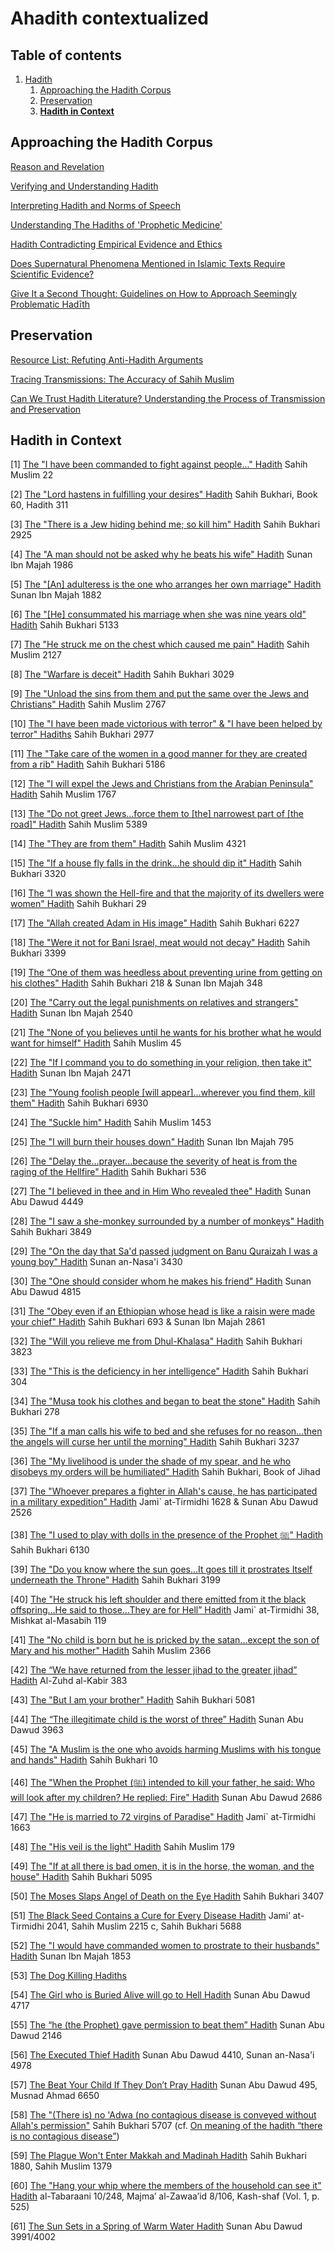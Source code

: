 

# Ahadith contextualized

## Table of contents
1. [Hadith](#Hadith)
	1. [Approaching the Hadith Corpus](#Approach)
	2. [Preservation](#Preservation)
	3. [**Hadith in Context**](#context)



## Approaching the Hadith Corpus <a name="Approach"></a>




[Reason and Revelation](https://web.archive.org/web/20210122041815/https://www.youtube.com/watch?v=ImVMxPY67Mk)

[Verifying and Understanding Hadith](https://web.archive.org/web/20210122041815/https://www.youtube.com/watch?v=heitI0S9BCo)

[Interpreting Hadith and Norms of Speech](https://web.archive.org/web/20210122041815/https://www.youtube.com/watch?v=is64F16OXiY)

[Understanding The Hadiths of 'Prophetic Medicine'](https://web.archive.org/web/20210122041815/https://www.youtube.com/watch?v=6agIpDJqw_0)

[Hadith Contradicting Empirical Evidence and Ethics](https://web.archive.org/web/20210122041815/https://www.youtube.com/watch?v=Df-fx8ubreo&list=PL62ok5eZyGBS1Uw3qsj0KLU6GH_4oYGN5&index=5)

[Does Supernatural Phenomena Mentioned in Islamic Texts Require Scientific Evidence?](https://web.archive.org/web/20210122041815/https://old.reddit.com/r/MuslimsRespond/comments/9c7nkr/does_supernatural_phenomena_mentioned_in_islamic/)

[Give It a Second Thought: Guidelines on How to Approach Seemingly Problematic Hadīth](https://web.archive.org/web/20210122041815/http://www.ilmgate.org/give-it-a-second-thought-guidelines-on-how-to-approach-seemingly-problematic-hadith/)


## Preservation <a name="Preservation"></a>



[Resource List: Refuting Anti-Hadith Arguments](https://web.archive.org/web/20210122041815/https://www.reddit.com/r/MuslimsRespond/comments/837gwx/resource_list_refuting_antihadith_arguments/)

[Tracing Transmissions: The Accuracy of Sahih Muslim](https://web.archive.org/web/20210122041815/https://yaqeeninstitute.org/en/muntasir-zaman/tracing-transmissions-the-accuracy-of-sahih-muslim/?utm_content=83012472&utm_medium=social&utm_source=facebook&hss_channel=fbp-1363195707041177)

[Can We Trust Hadith Literature? Understanding the Process of Transmission and Preservation](https://web.archive.org/web/20210122041815/https://yaqeeninstitute.org/en/muntasir-zaman/can-we-trust-hadith-literature-understanding-the-process-of-transmission-and-preservation/)



## Hadith in Context<a name="Context"></a>

[1]  [The "I have been commanded to fight against people..." Hadith](https://web.archive.org/web/20210122041815/https://www.reddit.com/r/MuslimsRespond/comments/7wgcjl/the_i_have_been_commanded_to_fight_against_people/)  Sahih Muslim 22

[2]  [The "Lord hastens in fulfilling your desires" Hadith](https://web.archive.org/web/20210122041815/https://www.reddit.com/r/MuslimsRespond/comments/7w3t1o/aishas_ra_statement_lord_hastens_in_fulfilling/)  Sahih Bukhari, Book 60, Hadith 311

[3]  [The "There is a Jew hiding behind me; so kill him" Hadith](https://web.archive.org/web/20210122041815/https://www.reddit.com/r/MuslimsRespond/comments/awn371/the_there_is_a_jew_hiding_behind_me_so_kill_him/)  Sahih Bukhari 2925

[4]  [The "A man should not be asked why he beats his wife" Hadith](https://web.archive.org/web/20210122041815/https://www.reddit.com/r/MuslimsRespond/comments/82yf6r/the_a_man_should_not_be_asked_why_he_beats_his/)  Sunan Ibn Majah 1986

[5]  [The "[An] adulteress is the one who arranges her own marriage" Hadith](https://web.archive.org/web/20210122041815/https://www.reddit.com/r/MuslimsRespond/comments/83729d/the_an_adulteress_is_the_one_who_arranges_her_own/)  Sunan Ibn Majah 1882

[6]  [The "[He] consummated his marriage when she was nine years old" Hadith](https://web.archive.org/web/20210122041815/https://www.reddit.com/r/MuslimsRespond/comments/7uk1tg/prophet_muhammad_sawss_marriage_to_aisha_at_young/)  Sahih Bukhari 5133

[7]  [The "He struck me on the chest which caused me pain" Hadith](https://web.archive.org/web/20210122041815/https://www.reddit.com/r/MuslimsRespond/comments/83f9mq/the_he_struck_me_on_the_chest_which_caused_me/)  Sahih Muslim 2127

[8]  [The "Warfare is deceit" Hadith](https://web.archive.org/web/20210122041815/https://www.reddit.com/r/MuslimsRespond/comments/83xlgp/the_warfare_is_deceit_hadith_in_context/)  Sahih Bukhari 3029

[9]  [The "Unload the sins from them and put the same over the Jews and Christians" Hadith](https://web.archive.org/web/20210122041815/https://www.reddit.com/r/MuslimsRespond/comments/88j8y1/the_unload_the_sins_from_them_and_put_the_same/)  Sahih Muslim 2767

[10]  [The "I have been made victorious with terror" & "I have been helped by terror" Hadiths](https://web.archive.org/web/20210122041815/https://www.reddit.com/r/MuslimsRespond/comments/8aep4e/the_i_have_been_made_victorious_with_terror_i/)  Sahih Bukhari 2977

[11]  [The "Take care of the women in a good manner for they are created from a rib" Hadith](https://web.archive.org/web/20210122041815/http://icraa.org/creation-from-a-crooked-rib-does-islam-look-down-upon-women/)  Sahih Bukhari 5186

[12]  [The "I will expel the Jews and Christians from the Arabian Peninsula" Hadith](https://web.archive.org/web/20210122041815/https://old.reddit.com/r/MuslimsRespond/comments/8hzvku/the_i_will_expel_the_jews_and_christians_from_the/)  Sahih Muslim 1767

[13]  [The "Do not greet Jews...force them to [the] narrowest part of [the road]" Hadith](https://web.archive.org/web/20210122041815/https://abuaminaelias.com/force-non-muslims-to-the-side-of-the-road/)  Sahih Muslim 5389

[14]  [The "They are from them" Hadith](https://web.archive.org/web/20210122041815/https://www.reddit.com/r/MuslimsRespond/comments/8kmkne/the_they_are_from_them_hadith_in_context/)  Sahih Muslim 4321

[15]  [The "If a house fly falls in the drink...he should dip it" Hadith](https://web.archive.org/web/20210122041815/https://www.reddit.com/r/MuslimsRespond/comments/8l1e9n/the_if_a_house_fly_falls_in_the_drinkhe_should/)  Sahih Bukhari 3320

[16]  [The “I was shown the Hell-fire and that the majority of its dwellers were women" Hadith](https://web.archive.org/web/20210122041815/https://www.reddit.com/r/MuslimsRespond/comments/8mj056/the_i_was_shown_the_hellfire_and_that_the/)  Sahih Bukhari 29

[17]  [The "Allah created Adam in His image" Hadith](https://web.archive.org/web/20210122041815/https://www.reddit.com/r/MuslimsRespond/comments/8o8npv/the_allah_created_adam_in_his_image_hadith_in/)  Sahih Bukhari 6227

[18]  [The "Were it not for Bani Israel, meat would not decay" Hadith](https://web.archive.org/web/20210122041815/https://abuaminaelias.com/meat-would-not-decay-eve-betrayed-her-husband/)  Sahih Bukhari 3399

[19]  [The “One of them was heedless about preventing urine from getting on his clothes" Hadith](https://web.archive.org/web/20210122041815/https://www.reddit.com/r/MuslimsRespond/comments/8pgd5u/the_one_of_them_was_heedless_about_preventing/)  Sahih Bukhari 218 & Sunan Ibn Majah 348

[20]  [The "Carry out the legal punishments on relatives and strangers" Hadith](https://web.archive.org/web/20210122041815/https://www.reddit.com/r/MuslimsRespond/comments/8pu6cf/the_carry_out_the_legal_punishments_on_relatives/)  Sunan Ibn Majah 2540

[21]  [The "None of you believes until he wants for his brother what he would want for himself" Hadith](https://web.archive.org/web/20210122041815/https://www.abc.se/home/m9783/ir/d/mubn_e.pdf)  Sahih Muslim 45

[22]  [The "If I command you to do something in your religion, then take it" Hadith](https://web.archive.org/web/20210122041815/https://www.reddit.com/r/MuslimsRespond/comments/8rjktg/the_if_i_command_you_to_do_something_in_your/)  Sunan Ibn Majah 2471

[23]  [The "Young foolish people [will appear]...wherever you find them, kill them" Hadith](https://web.archive.org/web/20210122041815/https://old.reddit.com/r/MuslimsRespond/comments/8s9gdu/the_young_foolish_people_will_appearwherever_you/)  Sahih Bukhari 6930

[24]  [The "Suckle him" Hadith](https://web.archive.org/web/20210122041815/https://www.reddit.com/r/MuslimsRespond/comments/8titws/the_suckle_him_hadith_in_context/)  Sahih Muslim 1453

[25]  [The "I will burn their houses down" Hadith](https://web.archive.org/web/20210122041815/https://www.reddit.com/r/MuslimsRespond/comments/8wpsm5/the_i_will_burn_their_houses_down_hadith_in/)  Sunan Ibn Majah 795

[26]  [The "Delay the...prayer...because the severity of heat is from the raging of the Hellfire" Hadith](https://web.archive.org/web/20210122041815/https://old.reddit.com/r/MuslimsRespond/comments/8x1nvo/the_delay_theprayerbecause_the_severity_of_heat/)  Sahih Bukhari 536

[27]  [The "I believed in thee and in Him Who revealed thee" Hadith](https://web.archive.org/web/20210122041815/https://www.reddit.com/r/MuslimsRespond/comments/8z5j3l/the_i_believed_in_thee_and_in_him_who_revealed/)  Sunan Abu Dawud 4449

[28]  [The "I saw a she-monkey surrounded by a number of monkeys" Hadith](https://web.archive.org/web/20210122041815/http://icraa.org/issues-around-amr-bin-maimuns-narration-about-stoning-of-monkeys/)  Sahih Bukhari 3849

[29]  [The "On the day that Sa'd passed judgment on Banu Quraizah I was a young boy" Hadith](https://web.archive.org/web/20210122041815/https://www.reddit.com/r/MuslimsRespond/comments/97ae3n/is_what_happened_with_banu_qurayza_actually_a/)  Sunan an-Nasa'i 3430

[30]  [The "One should consider whom he makes his friend" Hadith](https://web.archive.org/web/20210122041815/https://www.call-to-monotheism.com/can_muslims_befriend_the_disbelievers_)  Sunan Abu Dawud 4815

[31]  [The "Obey even if an Ethiopian whose head is like a raisin were made your chief" Hadith](https://web.archive.org/web/20210122041815/https://www.reddit.com/r/MuslimsRespond/comments/9a7y7s/the_listen_and_obey_your_chief_even_if_an/)  Sahih Bukhari 693 & Sunan Ibn Majah 2861

[32]  [The "Will you relieve me from Dhul-Khalasa" Hadith](https://web.archive.org/web/20210122041815/https://www.reddit.com/r/MuslimsRespond/comments/9fxhft/the_will_you_relieve_me_from_dhulkhalasa_hadith/)  Sahih Bukhari 3823

[33]  [The "This is the deficiency in her intelligence" Hadith](https://web.archive.org/web/20210122041815/https://abuaminaelias.com/does-islam-teach-that-women-are-inferior-or-deficient-in-religion-reason-and-testimony/)  Sahih Bukhari 304

[34]  [The "Musa took his clothes and began to beat the stone" Hadith](https://web.archive.org/web/20210122041815/https://www.reddit.com/r/MuslimsRespond/comments/9i3p2z/the_musa_took_his_clothes_and_began_to_beat_the/)  Sahih Bukhari 278

[35]  [The "If a man calls his wife to bed and she refuses for no reason...then the angels will curse her until the morning" Hadith](https://web.archive.org/web/20210122041815/https://abuaminaelias.com/marital-rape-and-domestic-violence-in-islamic-law/)  Sahih Bukhari 3237

[36]  [The "My livelihood is under the shade of my spear, and he who disobeys my orders will be humiliated" Hadith](https://web.archive.org/web/20210122041815/https://www.reddit.com/r/MuslimsRespond/comments/9nyos1/does_a_hadith_being_in_sahih_albukhari_make_it/)  Sahih Bukhari, Book of Jihad

[37]  [The "Whoever prepares a fighter in Allah's cause, he has participated in a military expedition" Hadith](https://web.archive.org/web/20210122041815/https://www.reddit.com/r/MuslimsRespond/comments/9vfhat/the_whoever_prepares_a_fighter_in_allahs_cause_he/)  Jami` at-Tirmidhi 1628 & Sunan Abu Dawud 2526

[38]  [The "I used to play with dolls in the presence of the Prophet  ﷺ" Hadith](https://web.archive.org/web/20210122041815/https://www.reddit.com/r/MuslimsRespond/comments/9ymyjp/the_i_used_to_play_with_dolls_in_the_presence_of/)  Sahih Bukhari 6130

[39]  [The "Do you know where the sun goes...It goes till it prostrates Itself underneath the Throne" Hadith](https://web.archive.org/web/20210122041815/https://www.reddit.com/r/MuslimsRespond/comments/9yvuz8/the_do_you_know_where_the_sun_goesit_goes_till_it/)  Sahih Bukhari 3199

[40]  [The "He struck his left shoulder and there emitted from it the black offspring…He said to those…They are for Hell” Hadith](https://web.archive.org/web/20210122041815/https://www.reddit.com/r/MuslimsRespond/comments/a5trf2/the_he_struck_his_left_shoulder_and_there_emitted/)  Jami` at-Tirmidhi 38, Mishkat al-Masabih 119

[41]  [The "No child is born but he is pricked by the satan...except the son of Mary and his mother" Hadith](https://web.archive.org/web/20210122041815/https://www.reddit.com/r/MuslimsRespond/comments/a8b6lf/the_no_child_is_born_but_he_is_pricked_by_the/)  Sahih Muslim 2366

[42]  [The “We have returned from the lesser jihad to the greater jihad” Hadith](https://web.archive.org/web/20210122041815/https://www.reddit.com/r/MuslimsRespond/comments/jb12m3/the_we_have_returned_from_the_lesser_jihad_to_the/)  Al-Zuhd al-Kabir 383

[43]  [The "But I am your brother" Hadith](https://web.archive.org/web/20210122041815/https://www.reddit.com/r/MuslimsRespond/comments/adibq8/the_but_i_am_your_brother_hadith_in_context/)  Sahih Bukhari 5081

[44]  [The “The illegitimate child is the worst of three” Hadith](https://web.archive.org/web/20210122041815/https://www.reddit.com/r/MuslimsRespond/comments/an7nee/the_the_illegitimate_child_is_the_worst_of_three/)  Sunan Abu Dawud 3963

[45]  [The "A Muslim is the one who avoids harming Muslims with his tongue and hands" Hadith](https://web.archive.org/web/20210122041815/https://www.reddit.com/r/MuslimsRespond/comments/au0gba/the_a_muslim_is_the_one_who_avoids_harming/)  Sahih Bukhari 10

[46]  [The "When the Prophet (ﷺ) intended to kill your father, he said: Who will look after my children? He replied: Fire" Hadith](https://web.archive.org/web/20210122041815/https://www.reddit.com/r/MuslimsRespond/comments/ayxtwc/the_when_the_prophet_%EF%B7%BA_intended_to_kill_your/)  Sunan Abu Dawud 2686

[47]  [The "He is married to 72 virgins of Paradise" Hadith](https://web.archive.org/web/20210122041815/https://www.reddit.com/r/MuslimsRespond/comments/b141mr/islam_and_72_virgins_for_martyrs/)  Jami` at-Tirmidhi 1663

[48]  [The "His veil is the light" Hadith](https://web.archive.org/web/20210122041815/https://www.reddit.com/r/MuslimsRespond/comments/b6wxbp/the_his_veil_is_the_light_hadith_in_context/)  Sahih Muslim 179

[49]  [The "If at all there is bad omen, it is in the horse, the woman, and the house" Hadith](https://web.archive.org/web/20210122041815/https://www.reddit.com/r/MuslimsRespond/comments/b940j6/the_if_at_all_there_is_bad_omen_it_is_in_the/)  Sahih Bukhari 5095

[50]  [The Moses Slaps Angel of Death on the Eye Hadith](https://web.archive.org/web/20210122041815/https://www.reddit.com/r/MuslimsRespond/comments/c0zmoe/the_moses_slaps_angel_of_death_on_the_eye_hadith/)  Sahih Bukhari 3407

[51]  [The Black Seed Contains a Cure for Every Disease Hadith](https://web.archive.org/web/20210122041815/https://www.reddit.com/r/MuslimsRespond/comments/cld89x/the_black_seed_contains_a_cure_for_every_disease/)  Jami’ at-Tirmidhi 2041, Sahih Muslim 2215 c, Sahih Bukhari 5688

[52]  [The "I would have commanded women to prostrate to their husbands" Hadith](https://web.archive.org/web/20210122041815/https://www.reddit.com/r/MuslimsRespond/comments/cvx7ww/the_i_would_have_commanded_women_to_prostrate_to/)  Sunan Ibn Majah 1853

[53]  [The Dog Killing Hadiths](https://web.archive.org/web/20210122041815/https://www.reddit.com/r/MuslimsRespond/comments/d03n6m/the_dog_killing_hadiths_in_context/)

[54]  [The Girl who is Buried Alive will go to Hell Hadith](https://web.archive.org/web/20210122041815/https://www.reddit.com/r/MuslimsRespond/comments/dw08rw/the_girl_who_is_buried_alive_will_go_to_hell/)  Sunan Abu Dawud 4717

[55]  [The “he (the Prophet) gave permission to beat them” Hadith](https://web.archive.org/web/20210122041815/https://www.reddit.com/r/MuslimsRespond/comments/ehasgo/the_he_the_prophet_gave_permission_to_beat_them/)  Sunan Abu Dawud 2146

[56]  [The Executed Thief Hadith](https://web.archive.org/web/20210122041815/https://www.reddit.com/r/MuslimsRespond/comments/f60cih/the_executed_thief_hadith_in_context/)  Sunan Abu Dawud 4410, Sunan an-Nasa'i 4978

[57]  [The Beat Your Child If They Don’t Pray Hadith](https://web.archive.org/web/20210122041815/https://www.reddit.com/r/MuslimsRespond/comments/fey7qj/the_beat_your_child_if_they_dont_pray_hadith_in/)  Sunan Abu Dawud 495, Musnad Ahmad 6650

[58]  [The "(There is) no 'Adwa (no contagious disease is conveyed without Allah's permission"](https://web.archive.org/web/20210122041815/https://www.reddit.com/r/MuslimsRespond/comments/fld3i8/the_there_is_no_adwa_no_contagious_disease_is/)  Sahih Bukhari 5707 (cf.  [On meaning of the hadith “there is no contagious disease”](https://web.archive.org/web/20210122041815/https://icraa.org/on-meaning-of-the-hadith-there-is-no-contagious-disease/?fbclid=IwAR2lxGoTLBovjYwyI1tezVwwtI1ryac488yT3kYzAD62f-kfxcVRfj1ozuQ#_ftnref15))

[59]  [The Plague Won't Enter Makkah and Madinah Hadith](https://web.archive.org/web/20210122041815/https://icraa.org/hadith-and-protection-of-makkah-and-madina-from-plague/?fbclid=IwAR22wrPZ9JN2dJrznejeFb3Y_KMZ4UY1kMg99Sd2lg_EeAnLgeoy467bn58)  Sahih Bukhari 1880, Sahih Muslim 1379

[60]  [The "Hang your whip where the members of the household can see it" Hadith](https://web.archive.org/web/20210122041815/https://www.reddit.com/r/MuslimsRespond/comments/hklolv/the_hang_your_whip_where_the_members_of_the/)  al-Tabaraani 10/248, Majma’ al-Zawaa’id 8/106, Kash-shaf (Vol. 1, p. 525)

[61]  [The Sun Sets in a Spring of Warm Water Hadith](https://web.archive.org/web/20210122041815/https://www.letmeturnthetables.com/2012/09/weak-hadith-sun-spring-warm-water.html)  Sunan Abu Dawud 3991/4002

